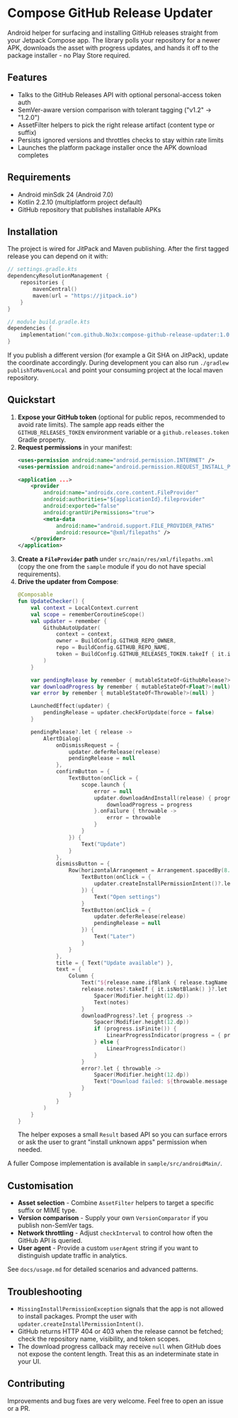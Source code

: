 # Compose GitHub Release Updater

Android helper for surfacing and installing GitHub releases straight from your Jetpack Compose app. The library polls your repository for a newer APK, downloads the asset with progress updates, and hands it off to the package installer - no Play Store required.

## Features
- Talks to the GitHub Releases API with optional personal-access token auth
- SemVer-aware version comparison with tolerant tagging ("v1.2" -> "1.2.0")
- AssetFilter helpers to pick the right release artifact (content type or suffix)
- Persists ignored versions and throttles checks to stay within rate limits
- Launches the platform package installer once the APK download completes

## Requirements
- Android minSdk 24 (Android 7.0)
- Kotlin 2.2.10 (multiplatform project default)
- GitHub repository that publishes installable APKs

## Installation
The project is wired for JitPack and Maven publishing. After the first tagged release you can depend on it with:

```kotlin
// settings.gradle.kts
dependencyResolutionManagement {
    repositories {
        mavenCentral()
        maven(url = "https://jitpack.io")
    }
}
```

```kotlin
// module build.gradle.kts
dependencies {
    implementation("com.github.No3x:compose-github-release-updater:1.0.0")
}
```

If you publish a different version (for example a Git SHA on JitPack), update the coordinate accordingly. During development you can also run `./gradlew publishToMavenLocal` and point your consuming project at the local maven repository.

## Quickstart
1. **Expose your GitHub token** (optional for public repos, recommended to avoid rate limits). The sample app reads either the `GITHUB_RELEASES_TOKEN` environment variable or a `github.releases.token` Gradle property.
2. **Request permissions** in your manifest:
   ```xml
   <uses-permission android:name="android.permission.INTERNET" />
   <uses-permission android:name="android.permission.REQUEST_INSTALL_PACKAGES" />

   <application ...>
       <provider
           android:name="androidx.core.content.FileProvider"
           android:authorities="${applicationId}.fileprovider"
           android:exported="false"
           android:grantUriPermissions="true">
           <meta-data
               android:name="android.support.FILE_PROVIDER_PATHS"
               android:resource="@xml/filepaths" />
       </provider>
   </application>
   ```
3. **Create a `FileProvider` path** under `src/main/res/xml/filepaths.xml` (copy the one from the `sample` module if you do not have special requirements).
4. **Drive the updater from Compose**:
   ```kotlin
   @Composable
   fun UpdateChecker() {
       val context = LocalContext.current
       val scope = rememberCoroutineScope()
       val updater = remember {
           GithubAutoUpdater(
               context = context,
               owner = BuildConfig.GITHUB_REPO_OWNER,
               repo = BuildConfig.GITHUB_REPO_NAME,
               token = BuildConfig.GITHUB_RELEASES_TOKEN.takeIf { it.isNotBlank() }
           )
       }

       var pendingRelease by remember { mutableStateOf<GithubRelease?>(null) }
       var downloadProgress by remember { mutableStateOf<Float?>(null) }
       var error by remember { mutableStateOf<Throwable?>(null) }

       LaunchedEffect(updater) {
           pendingRelease = updater.checkForUpdate(force = false)
       }

       pendingRelease?.let { release ->
           AlertDialog(
               onDismissRequest = {
                   updater.deferRelease(release)
                   pendingRelease = null
               },
               confirmButton = {
                   TextButton(onClick = {
                       scope.launch {
                           error = null
                           updater.downloadAndInstall(release) { progress ->
                               downloadProgress = progress
                           }.onFailure { throwable ->
                               error = throwable
                           }
                       }
                   }) {
                       Text("Update")
                   }
               },
               dismissButton = {
                   Row(horizontalArrangement = Arrangement.spacedBy(8.dp)) {
                       TextButton(onClick = {
                           updater.createInstallPermissionIntent()?.let { context.startActivity(it) }
                       }) {
                           Text("Open settings")
                       }
                       TextButton(onClick = {
                           updater.deferRelease(release)
                           pendingRelease = null
                       }) {
                           Text("Later")
                       }
                   }
               },
               title = { Text("Update available") },
               text = {
                   Column {
                       Text("${release.name.ifBlank { release.tagName }} is ready to install")
                       release.notes?.takeIf { it.isNotBlank() }?.let { notes ->
                           Spacer(Modifier.height(12.dp))
                           Text(notes)
                       }
                       downloadProgress?.let { progress ->
                           Spacer(Modifier.height(12.dp))
                           if (progress.isFinite()) {
                               LinearProgressIndicator(progress = { progress.coerceIn(0f, 1f) })
                           } else {
                               LinearProgressIndicator()
                           }
                       }
                       error?.let { throwable ->
                           Spacer(Modifier.height(12.dp))
                           Text("Download failed: ${throwable.message ?: "unknown error"}")
                       }
                   }
               }
           )
       }
   }
   ```
   The helper exposes a small `Result` based API so you can surface errors or ask the user to grant "install unknown apps" permission when needed.

A fuller Compose implementation is available in `sample/src/androidMain/`.

## Customisation
- **Asset selection** - Combine `AssetFilter` helpers to target a specific suffix or MIME type.
- **Version comparison** - Supply your own `VersionComparator` if you publish non-SemVer tags.
- **Network throttling** - Adjust `checkInterval` to control how often the GitHub API is queried.
- **User agent** - Provide a custom `userAgent` string if you want to distinguish update traffic in analytics.

See `docs/usage.md` for detailed scenarios and advanced patterns.

## Troubleshooting
- `MissingInstallPermissionException` signals that the app is not allowed to install packages. Prompt the user with `updater.createInstallPermissionIntent()`.
- GitHub returns HTTP 404 or 403 when the release cannot be fetched; check the repository name, visibility, and token scopes.
- The download progress callback may receive `null` when GitHub does not expose the content length. Treat this as an indeterminate state in your UI.

## Contributing
Improvements and bug fixes are very welcome. Feel free to open an issue or a PR.






